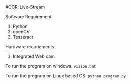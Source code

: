 #OCR-Live-Stream

Software Requirement:
1. Python
2. openCV
3. Tesseract

Hardware requriements:
1. Integrated Web cam

To run the program on windows:
`vision.bat`

To run the program on Linux based OS:
`python program.py`
